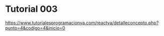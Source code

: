 # Tutorial 003

https://www.tutorialesprogramacionya.com/reactya/detalleconcepto.php?punto=4&codigo=4&inicio=0